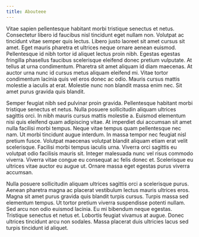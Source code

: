 ```yaml
---
title: Abouteee
---
```

Vitae sapien pellentesque habitant morbi tristique senectus et netus. Consectetur libero id faucibus nisl tincidunt eget nullam non. Volutpat ac tincidunt vitae semper quis lectus. Libero justo laoreet sit amet cursus sit amet. Eget mauris pharetra et ultrices neque ornare aenean euismod. Pellentesque id nibh tortor id aliquet lectus proin nibh. Egestas egestas fringilla phasellus faucibus scelerisque eleifend donec pretium vulputate. At tellus at urna condimentum. Pharetra sit amet aliquam id diam maecenas. At auctor urna nunc id cursus metus aliquam eleifend mi. Vitae tortor condimentum lacinia quis vel eros donec ac odio. Mauris cursus mattis molestie a iaculis at erat. Molestie nunc non blandit massa enim nec. Sit amet purus gravida quis blandit.



Semper feugiat nibh sed pulvinar proin gravida. Pellentesque habitant morbi tristique senectus et netus. Nulla posuere sollicitudin aliquam ultrices sagittis orci. In nibh mauris cursus mattis molestie a. Euismod elementum nisi quis eleifend quam adipiscing vitae. At imperdiet dui accumsan sit amet nulla facilisi morbi tempus. Neque vitae tempus quam pellentesque nec nam. Ut morbi tincidunt augue interdum. In massa tempor nec feugiat nisl pretium fusce. Volutpat maecenas volutpat blandit aliquam etiam erat velit scelerisque. Facilisi morbi tempus iaculis urna. Viverra orci sagittis eu volutpat odio facilisis mauris sit. Integer malesuada nunc vel risus commodo viverra. Viverra vitae congue eu consequat ac felis donec et. Scelerisque eu ultrices vitae auctor eu augue ut. Ornare massa eget egestas purus viverra accumsan.



Nulla posuere sollicitudin aliquam ultrices sagittis orci a scelerisque purus. Aenean pharetra magna ac placerat vestibulum lectus mauris ultrices eros. Magna sit amet purus gravida quis blandit turpis cursus. Turpis massa sed elementum tempus. Ut tortor pretium viverra suspendisse potenti nullam. Sed arcu non odio euismod lacinia. Eu mi bibendum neque egestas. Tristique senectus et netus et. Lobortis feugiat vivamus at augue. Donec ultrices tincidunt arcu non sodales. Massa placerat duis ultricies lacus sed turpis tincidunt id aliquet.
